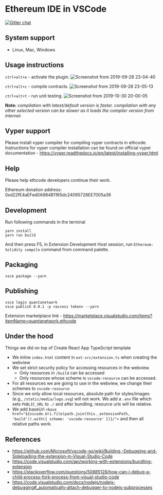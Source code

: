 # Ethereum IDE in VSCode
[![Gitter chat](https://badges.gitter.im/gitterHQ/gitter.png)](https://gitter.im/Ethereum-Devtools-Developers-Studio/ethcode)

## System support
* Linux, Mac, Windows

## Usage instructions
`ctrl+alt+e` - activate the plugin.
![Screenshot from 2019-09-28 23-04-40](https://user-images.githubusercontent.com/13261372/65820327-15ed3a00-e245-11e9-9836-606bb1a71de6.png)

`ctrl+alt+c` - compile contracts.
![Screenshot from 2019-09-28 23-05-13](https://user-images.githubusercontent.com/13261372/65820336-33ba9f00-e245-11e9-9918-3d210c52297e.png)

`ctrl+alt+t` - run unit testing.
![Screenshot from 2019-10-30 20-00-05](https://user-images.githubusercontent.com/13261372/67867273-26e4e000-fb50-11e9-9956-5f06e27c5a29.png)

**Note:** *compilation with latest/default version is faster. compilation with any other selected version can be slower as it loads the compiler version from internet.*

## Vyper support
Please install vyper compiler for compiling vyper contracts in ethcode. Instructions for vyper compiler installation can be found on official vyper documentation - https://vyper.readthedocs.io/en/latest/installing-vyper.html

## Help
Please help ethcode developers continue their work.

Ethereum donation address: 0xd22fE4aEFed0A984B1165dc24095728EE7005a36

## Development
Run following commands in the terminal

```shell
yarn install
yarn run build
```
And then press F5, in Extension Development Host session, run `Ethereum: Solidity compile` command from command palette.

## Packaging
```shell
vsce package --yarn
```

## Publishing
```
vsce login quantanetwork
vsce publish 0.0.1 -p <access token> --yarn
```
Extension marketplace link - https://marketplace.visualstudio.com/items?itemName=quantanetwork.ethcode

## Under the hood

Things we did on top of Create React App TypeScript template

* We inline `index.html` content in `ext-src/extension.ts` when creating the webview
* We set strict security policy for accessing resources in the webview.
  * Only resources in `/build` can be accessed
  * Only resources whose scheme is `vscode-resource` can be accessed.
* For all resources we are going to use in the webview, we change their schemes to `vscode-resource`
* Since we only allow local resources, absolute path for styles/images (e.g., `/static/media/logo.svg`) will not work. We add a `.env` file which sets `PUBLIC_URL` to `./` and after bundling, resource urls will be relative.
* We add baseUrl `<base href="${vscode.Uri.file(path.join(this._extensionPath, 'build')).with({ scheme: 'vscode-resource' })}/">` and then all relative paths work.

## References
* https://github.com/Microsoft/vscode-go/wiki/Building,-Debugging-and-Sideloading-the-extension-in-Visual-Studio-Code
* https://code.visualstudio.com/api/working-with-extensions/bundling-extension
* https://stackoverflow.com/questions/50885128/how-can-i-debug-a-child-process-fork-process-from-visual-studio-code
* https://code.visualstudio.com/docs/nodejs/nodejs-debugging#_automatically-attach-debugger-to-nodejs-subprocesses